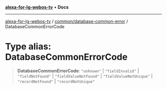 [**alexa-for-lg-webos-tv**](../../../README.md) • **Docs**

***

[alexa-for-lg-webos-tv](../../../modules.md) / [common/database-common-error](../README.md) / DatabaseCommonErrorCode

# Type alias: DatabaseCommonErrorCode

> **DatabaseCommonErrorCode**: `"unknown"` \| `"fieldInvalid"` \| `"fieldNotFound"` \| `"fieldValueNotFound"` \| `"fieldValueNotUnique"` \| `"recordNotFound"` \| `"recordNotUnique"`
